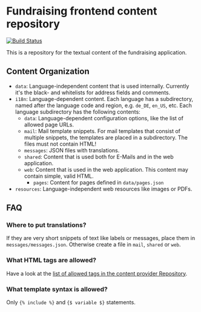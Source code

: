 # Fundraising frontend content repository

[![Build Status](https://travis-ci.org/wmde/fundraising-frontend-content.svg?branch=master)](https://travis-ci.org/wmde/fundraising-frontend-content)

This is a repository for the textual content of the fundraising application.

## Content Organization
* `data`: Language-independent content that is used internally. Currently it's the black- and whitelists for address fields and comments.
* `i18n`: Language-dependent content. Each language has a subdirectory, named after the language code and region, e.g. `de_DE`, `en_US`, etc. Each language subdirectory has the following contents:
	* `data`: Language-dependent configuration options, like the list of allowed page URLs.
	* `mail`: Mail template snippets. For mail templates that consist of multiple snippets, the templates are placed in a subdirectory. The files must not contain HTML!
	* `messages`: JSON files with translations.
	* `shared`: Content that is used both for E-Mails and in the web application.
	* `web`: Content that is used in the web application. This content may contain simple, valid HTML.
		* `pages`: Content for pages defined in `data/pages.json`
* `resources`: Language-independent web resources like images or PDFs.

## FAQ

### Where to put translations?
If they are very short snippets of text like labels or messages, place them in `messages/messages.json`. Otherwise create a file in `mail`, `shared` or `web`.

### What HTML tags are allowed?
Have a look at the [list of allowed tags in the content provider Repository](https://github.com/wmde/fundraising-content-provider/blob/master/src/HtmlPurifier.php#L21-L28).

### What template syntax is allowed?
Only `{% include %}` and `{$ variable $}` statements.



